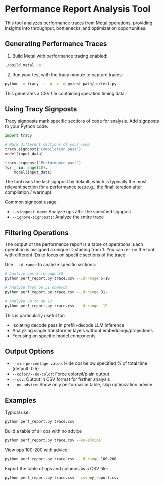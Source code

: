 # Performance Report Analysis Tool

This tool analyzes performance traces from Metal operations, providing insights into throughput, bottlenecks, and optimization opportunities.

## Generating Performance Traces

1. Build Metal with performance tracing enabled:
```bash
./build_metal -p
```

2. Run your test with the tracy module to capture traces:
```bash
python -m tracy -r -p -v -m pytest path/to/test.py
```
This generates a CSV file containing operation timing data.

## Using Tracy Signposts

Tracy signposts mark specific sections of code for analysis. Add signposts to your Python code:

```python
import tracy

# Mark different sections of your code
tracy.signpost("Compilation pass")
model(input_data)

tracy.signpost("Performance pass")
for _ in range(10):
    model(input_data)
```

The tool uses the last signpost by default, which is typically the most relevant section for a performance test(e.g., the final iteration after compilation / warmup).

Common signpost usage:
- `--signpost name`: Analyze ops after the specified signpost
- `--ignore-signposts`: Analyze the entire trace

## Filtering Operations

The output of the performance report is a table of operations. Each operation is assigned a unique ID starting from 1. You can re-run the tool with different IDs to focus on specific sections of the trace.

Use `--id-range` to analyze specific sections:
```bash
# Analyze ops 5 through 10
python perf_report.py trace.csv --id-range 5-10

# Analyze from op 31 onwards
python perf_report.py trace.csv --id-range 31-

# Analyze up to op 12
python perf_report.py trace.csv --id-range -12
```

This is particularly useful for:
- Isolating decode pass in prefill+decode LLM inference
- Analyzing single transformer layers without embeddings/projections
- Focusing on specific model components

## Output Options

- `--min-percentage value`: Hide ops below specified % of total time (default: 0.5)
- `--color/--no-color`: Force colored/plain output
- `--csv`: Output in CSV format for further analysis
- `--no-advice`: Show only performance table, skip optimization advice

## Examples

Typical use:

```bash
python perf_report.py trace.csv
```

Build a table of all ops with no advice:

```bash
python perf_report.py trace.csv --no-advice
```

View ops 100-200 with advice:

```bash
python perf_report.py trace.csv --id-range 100-200
```

Export the table of ops and columns as a CSV file:

```bash
python perf_report.py trace.csv --csv my_report.csv
```

